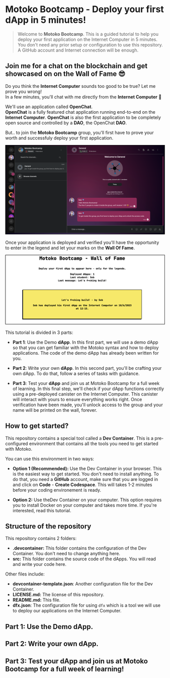 # Motoko Bootcamp - Deploy your first dApp in 5 minutes!

> Welcome to **Motoko Bootcamp**. This is a guided tutorial to help you deploy your first application on the Internet Computer in 5 minutes. You don't need any prior setup or configuration to use this repository. A GitHub account and Internet connection will be enough.

## Join me for a chat on the blockchain and get showcased on on the Wall of Fame 😎

Do you think the **Internet Computer** sounds too good to be true? Let me prove you wrong! <br/>
In a few minutes, you'll chat with me directly from the **Internet Computer** 🤯

We'll use an application called **OpenChat**. <br/> **OpenChat** is a fully featured chat application running end-to-end on the **Internet Computer**. **OpenChat** is also the first application to be completely open source and controlled by a **DAO**, the OpenChat **DAO**. <br/>

But.. to join the **Motoko Bootcamp** group, you'll first have to prove your worth and successfuly deploy your first application. <br/>

<p align="center"> <img src="./assets/home/chat_icp.png"  style="border: 1px solid black;"/> </p>

Once your application is deployed and verified you'll have the opportunity to enter in the legend and let your marks on the **Wall Of Fame**.

<p align="center"> <img src="./assets/home/wall_of_fame.png"  style="border: 1px solid black;"/> </p>

This tutorial is divided in 3 parts:

- **Part 1**: Use the Demo **dApp**.
  In this first part, we will use a demo dApp so that you can get familiar with the Motoko syntax and how to deploy applications. The code of the demo dApp has already been written for you.

- **Part 2**: Write your own **dApp**.
  In this second part, you'll be crafting your own dApp. To do that, follow a series of tasks with guidance.

- **Part 3**: Test your **dApp** and join us at Motoko Bootcamp for a full week of learning.
  In this final step, we'll check if your dApp functions correctly using a pre-deployed canister on the Internet Computer. This canister will interact with yours to ensure everything works right. Once verification have been made, you'll unlock access to the group and your name will be printed on the wall, forever.

## How to get started?

This repository contains a special tool called a **Dev Container**. This is a pre-configured environment that contains all the tools you need to get started with Motoko. <br/>

You can use this environment in two ways:

- **Option 1 (Recommended):** Use the Dev Container in your browser. This is the easiest way to get started. You don't need to install anything. To do that, you need a **GitHub** account, make sure that you are logged in and click on **Code** - **Create Codespace**. This will takes 1-2 minutes before your coding environement is ready.

- **Option 2:** Use theDev Container on your computer. This option requires you to install Docker on your computer and takes more time. If you're interested, read this tutorial.

## Structure of the repository

This repository contains 2 folders:

- **.devcontainer:** This folder contains the configuration of the Dev Container. You don't need to change anything here.
- **src:** This folder contains the source code of the dApps. You will read and write your code here.

Other files include:

- **devcontainer-template.json**: Another configuration file for the Dev Container.
- **LICENSE.md:** The license of this repository.
- **README.md:** This file.
- **dfx.json**: The configuration file for using `dfx` which is a tool we will use to deploy our applications on the Internet Computer.

## Part 1: Use the Demo dApp.

## Part 2: Write your own dApp.

## Part 3: Test your dApp and join us at Motoko Bootcamp for a full week of learning!
